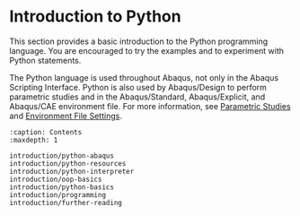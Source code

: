 # Introduction to Python

This section provides a basic introduction to the Python programming language. You are encouraged to try the examples and to experiment with Python statements.

The Python language is used throughout Abaqus, not only in the Abaqus Scripting Interface. Python is also used by Abaqus/Design to perform parametric studies and in the Abaqus/Standard, Abaqus/Explicit, and Abaqus/CAE environment file. For more information, see [Parametric Studies](https://help.3ds.com/2021/english/dssimulia_established/SIMACAEANLRefMap/simaanl-m-ParametricStudies-sb.htm?contextscope=all) and [Environment File Settings](https://help.3ds.com/2021/english/dssimulia_established/SIMACAEEXCRefMap/simaexc-c-envfile.htm?contextscope=all).

```{toctree}
:caption: Contents
:maxdepth: 1

introduction/python-abaqus
introduction/python-resources
introduction/python-interpreter
introduction/oop-basics
introduction/python-basics
introduction/programming
introduction/further-reading
```
